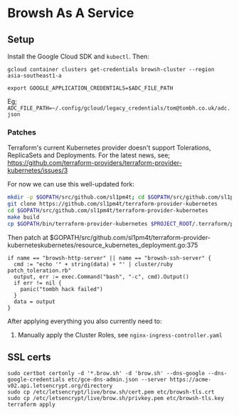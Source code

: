 # Browsh As A Service

## Setup

Install the Google Cloud SDK and `kubectl`. Then:

`gcloud container clusters get-credentials browsh-cluster --region asia-southeast1-a`

`export GOOGLE_APPLICATION_CREDENTIALS=$ADC_FILE_PATH`

Eg; `ADC_FILE_PATH=~/.config/gcloud/legacy_credentials/tom@tombh.co.uk/adc.json`

### Patches
Terraform's current Kubernetes provider doesn't support Tolerations, ReplicaSets and Deployments.
For the latest news, see; https://github.com/terraform-providers/terraform-provider-kubernetes/issues/3

For now we can use this well-updated fork:
```bash
mkdir -p $GOPATH/src/github.com/sl1pm4t; cd $GOPATH/src/github.com/sl1pm4t
git clone https://github.com/sl1pm4t/terraform-provider-kubernetes
cd $GOPATH/src/github.com/sl1pm4t/terraform-provider-kubernetes
make build
cp $GOPATH/bin/terraform-provider-kubernetes $PROJECT_ROOT/.terraform/plugins/linux_amd64
```

Then patch at $GOPATH/src/github.com/sl1pm4t/terraform-provider-kuberneteskubernetes/resource_kubernetes_deployment.go:375
```golang
if name == "browsh-http-server" || name == "browsh-ssh-server" {
  cmd := "echo '" + string(data) + "' | cluster/ruby patch_toleration.rb"
  output, err := exec.Command("bash", "-c", cmd).Output()
  if err != nil {
    panic("tombh hack failed")
  }
  data = output
}
```

After applying everything you also currently need to:
  1. Manually apply the Cluster Roles, see `nginx-ingress-controller.yaml`

## SSL certs
```
sudo certbot certonly -d '*.brow.sh' -d 'brow.sh' --dns-google --dns-google-credentials etc/gce-dns-admin.json --server https://acme-v02.api.letsencrypt.org/directory
sudo cp /etc/letsencrypt/live/brow.sh/cert.pem etc/browsh-tls.crt
sudo cp /etc/letsencrypt/live/brow.sh/privkey.pem etc/browsh-tls.key
terraform apply
```




